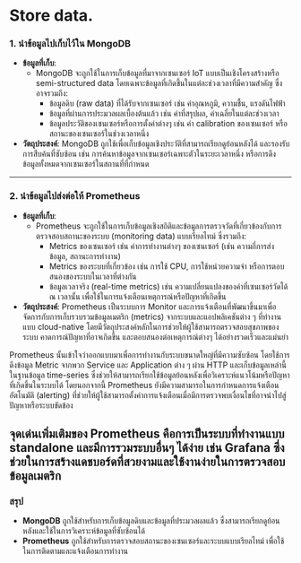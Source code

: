 # Store data.

### 1. นำข้อมูลไปเก็บไว้ใน MongoDB
- **ข้อมูลที่เก็บ**: 
  - MongoDB จะถูกใช้ในการเก็บข้อมูลที่มาจากเซนเซอร์ IoT แบบเป็นเชิงโครงสร้างหรือ semi-structured data โดยเฉพาะข้อมูลที่เกิดขึ้นในแต่ละช่วงเวลาที่มีความสำคัญ ซึ่งอาจรวมถึง:
    - ข้อมูลดิบ (raw data) ที่ได้รับจากเซนเซอร์ เช่น ค่าอุณหภูมิ, ความชื้น, แรงดันไฟฟ้า
    - ข้อมูลที่ผ่านการประมวลผลเบื้องต้นแล้ว เช่น ค่าที่สรุปผล, ค่าเฉลี่ยในแต่ละช่วงเวลา
    - ข้อมูลประวัติของเซนเซอร์หรือการตั้งค่าต่างๆ เช่น ค่า calibration ของเซนเซอร์ หรือสถานะของเซนเซอร์ในช่วงเวลาหนึ่ง
- **วัตถุประสงค์**: MongoDB ถูกใช้เพื่อเก็บข้อมูลเชิงประวัติที่สามารถเรียกดูย้อนหลังได้ และรองรับการสืบค้นที่ซับซ้อน เช่น การค้นหาข้อมูลจากเซนเซอร์เฉพาะตัวในระยะเวลาหนึ่ง หรือการดึงข้อมูลทั้งหมดจากเซนเซอร์ในสถานที่ที่กำหนด

---

### 2. นำข้อมูลไปส่งต่อให้ Prometheus
- **ข้อมูลที่เก็บ**: 
  - Prometheus จะถูกใช้ในการเก็บข้อมูลเชิงสถิติและข้อมูลการตรวจวัดที่เกี่ยวข้องกับการตรวจสอบสถานะของระบบ (monitoring data) แบบเรียลไทม์ ซึ่งรวมถึง:
    - Metrics ของเซนเซอร์ เช่น ค่าการทำงานต่างๆ ของเซนเซอร์ (เช่น ความถี่การส่งข้อมูล, สถานะการทำงาน)
    - Metrics ของระบบที่เกี่ยวข้อง เช่น การใช้ CPU, การใช้หน่วยความจำ หรือการตอบสนองของระบบในเวลาที่ต่างกัน
    - ข้อมูลเวลาจริง (real-time metrics) เช่น ความเปลี่ยนแปลงของค่าที่เซนเซอร์วัดได้ ณ เวลานั้น เพื่อใช้ในการแจ้งเตือนเหตุการณ์หรือปัญหาที่เกิดขึ้น
- **วัตถุประสงค์**: Prometheus เป็นระบบการ Monitor และการแจ้งเตือนที่พัฒนาขึ้นมาเพื่อจัดการกับการเก็บรวบรวมข้อมูลเมตริก (metrics) จากระบบและแอปพลิเคชันต่าง ๆ ที่ทำงานแบบ cloud-native โดยมีวัตถุประสงค์หลักในการช่วยให้ผู้ใช้สามารถตรวจสอบสุขภาพของระบบ คาดการณ์ปัญหาที่อาจเกิดขึ้น และตอบสนองต่อเหตุการณ์ต่างๆ ได้อย่างรวดเร็วและแม่นยำ

Prometheus นั้นเข้าใจว่าออกแบบมาเพื่อการทำงานกับระบบขนาดใหญ่ที่มีความซับซ้อน โดยใช้การดึงข้อมูล Metric จากพวก Service และ Application ต่าง ๆ ผ่าน HTTP และเก็บข้อมูลเหล่านี้ในฐานข้อมูล time-series ซึ่งช่วยให้สามารถเรียกใช้ข้อมูลย้อนหลังเพื่อวิเคราะห์แนวโน้มหรือปัญหาที่เกิดขึ้นในระบบได้ โดยนอกจากนี้ Prometheus ยังมีความสามารถในการกำหนดการแจ้งเตือนอัตโนมัติ (alerting) ที่ช่วยให้ผู้ใช้สามารถตั้งค่าการแจ้งเตือนเมื่อมีการตรวจพบเงื่อนไขที่อาจนำไปสู่ปัญหาหรือระบบขัดข้อง

จุดเด่นเพิ่มเติมของ Prometheus คือการเป็นระบบที่ทำงานแบบ standalone และมีการรวมระบบอื่นๆ ได้ง่าย เช่น Grafana ซึ่งช่วยในการสร้างแดชบอร์ดที่สวยงามและใช้งานง่ายในการตรวจสอบข้อมูลเมตริก
---

### **สรุป**
- **MongoDB** ถูกใช้สำหรับการเก็บข้อมูลดิบและข้อมูลที่ประมวลผลแล้ว ซึ่งสามารถเรียกดูย้อนหลังและใช้ในการวิเคราะห์ข้อมูลที่ซับซ้อนได้
- **Prometheus** ถูกใช้สำหรับการตรวจสอบสถานะของเซนเซอร์และระบบแบบเรียลไทม์ เพื่อใช้ในการติดตามและแจ้งเตือนการทำงาน
